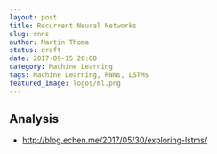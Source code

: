 ```yaml
---
layout: post
title: Recurrent Neural Networks
slug: rnns
author: Martin Thoma
status: draft
date: 2017-09-15 20:00
category: Machine Learning
tags: Machine Learning, RNNs, LSTMs
featured_image: logos/ml.png
---
```



## Analysis

* http://blog.echen.me/2017/05/30/exploring-lstms/
